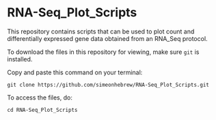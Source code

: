 # RNA-Seq_Plot_Scripts
This repository contains scripts that can be used to plot count and differentially expressed gene data obtained from an RNA_Seq protocol.

To download the files in this repository for viewing, make sure `git` is installed.

Copy and paste this command on your terminal:

`git clone https://github.com/simeonhebrew/RNA-Seq_Plot_Scripts.git`

To access the files, do:

`cd RNA-Seq_Plot_Scripts`
